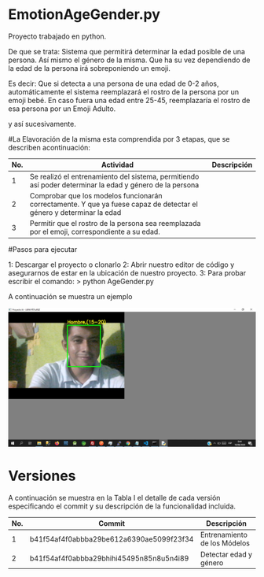# EmotionAgeGender.py

Proyecto trabajado en python.

De que se trata:
Sistema que permitirá determinar la edad posible de una persona. Así mismo el género de la misma.
Que ha su vez dependiendo de la edad de la persona irá sobreponiendo un emoji.

Es decir:
Que si detecta a una persona de una edad de 0-2 años, automáticamente el sistema reemplazará el rostro de la persona por un emoji bebé.
En caso fuera una edad entre 25-45, reemplazaría el rostro de esa persona por un Emoji Adulto.

y así sucesivamente.

#La Elavoración de la misma esta comprendida por 3 etapas, que se describen acontinuación:

| No. | Actividad | Descripción |
| ------ | ------ | ------ |
| 1 | Se realizó el entrenamiento del sistema, permitiendo así poder determinar la edad y género de la persona  |
| 2 | Comprobar que los modelos funcionarán correctamente. Y que ya fuese capaz de detectar el género y determinar la edad  |
| 3 | Permitir que el rostro de la persona sea reemplazada por el emoji, correspondiente a su edad. |

#Pasos para ejecutar

1: Descargar el proyecto o clonarlo 
2: Abrir nuestro editor de código y asegurarnos de estar en la ubicación de nuestro proyecto.
3: Para probar escribir el comando: > python AgeGender.py


A continuación se muestra un ejemplo 

[![Face Api](/readme_image/detecta.jpeg)](readme_image/detecta.jpeg)

# Versiones

A continuación se muestra en la Tabla I el detalle de cada versión especificando el commit y su descripción de la funcionalidad incluida.

| No. | Commit | Descripción |
| ------ | ------ | ------ |
| 1 | b41f54af4f0abbba29be612a6390ae5099f23f34  | Entrenamiento de los Módelos |
| 2 | b41f54af4f0abbba29bhihi45495n85n8u5n4i89  | Detectar edad y género |
